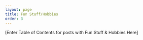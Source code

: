 ```yaml
---
layout: page
title: Fun Stuff/Hobbies
order: 3
---
```


[Enter Table of Contents for posts with Fun Stuff & Hobbies Here]
